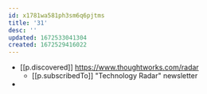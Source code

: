 ```yaml
---
id: x1781wa581ph3sm6q6pjtms
title: '31'
desc: ''
updated: 1672533041304
created: 1672529416022
---
```


- [[p.discovered]] https://www.thoughtworks.com/radar
  - [[p.subscribedTo]] "Technology Radar" newsletter
- 